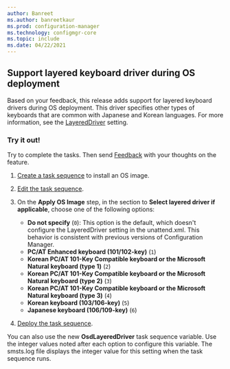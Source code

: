 ```yaml
---
author: Banreet
ms.author: banreetkaur
ms.prod: configuration-manager
ms.technology: configmgr-core
ms.topic: include
ms.date: 04/22/2021
---
```


## <a name="bkmk_keyboard"></a> Support layered keyboard driver during OS deployment

<!--9735002-->

Based on your feedback, this release adds support for layered keyboard drivers during OS deployment. This driver specifies other types of keyboards that are common with Japanese and Korean languages. For more information, see the [LayeredDriver](/windows-hardware/customize/desktop/unattend/microsoft-windows-international-core-winpe-layereddriver) setting.

### Try it out!

Try to complete the tasks. Then send [Feedback](../../../../understand/find-help.md#product-feedback) with your thoughts on the feature.

1. [Create a task sequence](../../../../../osd/deploy-use/create-a-task-sequence-to-install-an-operating-system.md) to install an OS image.

1. [Edit the task sequence](../../../../../osd/understand/task-sequence-editor.md#bkmk_edit).

1. On the **Apply OS Image** step, in the section to **Select layered driver if applicable**, choose one of the following options:

    - **Do not specify** (`0`): This option is the default, which doesn't configure the LayeredDriver setting in the unattend.xml. This behavior is consistent with previous versions of Configuration Manager.
    - **PC/AT Enhanced keyboard (101/102-key)** (`1`)
    - **Korean PC/AT 101-Key Compatible keyboard or the Microsoft Natural keyboard (type 1)** (`2`)
    - **Korean PC/AT 101-Key Compatible keyboard or the Microsoft Natural keyboard (type 2)** (`3`)
    - **Korean PC/AT 101-Key Compatible keyboard or the Microsoft Natural keyboard (type 3)** (`4`)
    - **Korean keyboard (103/106-key)** (`5`)
    - **Japanese keyboard (106/109-key)** (`6`)

1. [Deploy the task sequence](../../../../../osd/deploy-use/deploy-a-task-sequence.md).

You can also use the new **OsdLayeredDriver** task sequence variable. Use the integer values noted after each option to configure this variable. The smsts.log file displays the integer value for this setting when the task sequence runs.
